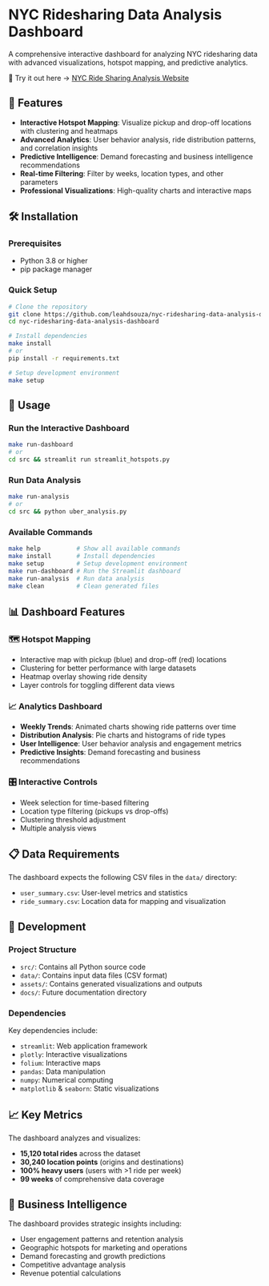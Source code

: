# NYC Ridesharing Data Analysis Dashboard

A comprehensive interactive dashboard for analyzing NYC ridesharing data with advanced visualizations, hotspot mapping, and predictive analytics.

🔗 Try it out here → [NYC Ride Sharing Analysis Website](https://github.com/leahdsouza/nyc-ridesharing-data-analysis-dashboard)
## 🚀 Features

- **Interactive Hotspot Mapping**: Visualize pickup and drop-off locations with clustering and heatmaps
- **Advanced Analytics**: User behavior analysis, ride distribution patterns, and correlation insights
- **Predictive Intelligence**: Demand forecasting and business intelligence recommendations
- **Real-time Filtering**: Filter by weeks, location types, and other parameters
- **Professional Visualizations**: High-quality charts and interactive maps


## 🛠️ Installation

### Prerequisites
- Python 3.8 or higher
- pip package manager

### Quick Setup
```bash
# Clone the repository
git clone https://github.com/leahdsouza/nyc-ridesharing-data-analysis-dashboard.git
cd nyc-ridesharing-data-analysis-dashboard

# Install dependencies
make install
# or
pip install -r requirements.txt

# Setup development environment
make setup
```

## 🚀 Usage

### Run the Interactive Dashboard
```bash
make run-dashboard
# or
cd src && streamlit run streamlit_hotspots.py
```

### Run Data Analysis
```bash
make run-analysis
# or
cd src && python uber_analysis.py
```

### Available Commands
```bash
make help          # Show all available commands
make install       # Install dependencies
make setup         # Setup development environment
make run-dashboard # Run the Streamlit dashboard
make run-analysis  # Run data analysis
make clean         # Clean generated files
```

## 📊 Dashboard Features

### 🗺️ Hotspot Mapping
- Interactive map with pickup (blue) and drop-off (red) locations
- Clustering for better performance with large datasets
- Heatmap overlay showing ride density
- Layer controls for toggling different data views

### 📈 Analytics Dashboard
- **Weekly Trends**: Animated charts showing ride patterns over time
- **Distribution Analysis**: Pie charts and histograms of ride types
- **User Intelligence**: User behavior analysis and engagement metrics
- **Predictive Insights**: Demand forecasting and business recommendations

### 🎛️ Interactive Controls
- Week selection for time-based filtering
- Location type filtering (pickups vs drop-offs)
- Clustering threshold adjustment
- Multiple analysis views

## 📋 Data Requirements

The dashboard expects the following CSV files in the `data/` directory:
- `user_summary.csv`: User-level metrics and statistics
- `ride_summary.csv`: Location data for mapping and visualization

## 🔧 Development

### Project Structure
- `src/`: Contains all Python source code
- `data/`: Contains input data files (CSV format)
- `assets/`: Contains generated visualizations and outputs
- `docs/`: Future documentation directory

### Dependencies
Key dependencies include:
- `streamlit`: Web application framework
- `plotly`: Interactive visualizations
- `folium`: Interactive maps
- `pandas`: Data manipulation
- `numpy`: Numerical computing
- `matplotlib` & `seaborn`: Static visualizations

## 📈 Key Metrics

The dashboard analyzes and visualizes:
- **15,120 total rides** across the dataset
- **30,240 location points** (origins and destinations)
- **100% heavy users** (users with >1 ride per week)
- **99 weeks** of comprehensive data coverage

## 🎯 Business Intelligence

The dashboard provides strategic insights including:
- User engagement patterns and retention analysis
- Geographic hotspots for marketing and operations
- Demand forecasting and growth predictions
- Competitive advantage analysis
- Revenue potential calculations

